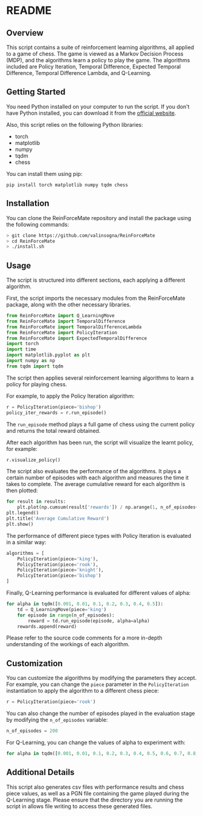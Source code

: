 # README

## Overview

This script contains a suite of reinforcement learning algorithms, all applied to a game of chess. The game is viewed as a Markov Decision Process (MDP), and the algorithms learn a policy to play the game. The algorithms included are Policy Iteration, Temporal Difference, Expected Temporal Difference, Temporal Difference Lambda, and Q-Learning.

## Getting Started

You need Python installed on your computer to run the script. If you don't have Python installed, you can download it from the [official website](https://www.python.org/downloads/).

Also, this script relies on the following Python libraries:
- torch
- matplotlib
- numpy
- tqdm
- chess

You can install them using pip:

```
pip install torch matplotlib numpy tqdm chess
```

## Installation
You can clone the ReinForceMate repository and install the package using the following commands:

```bash
> git clone https://github.com/valinsogna/ReinForceMate
> cd ReinForceMate
> ./install.sh
```

## Usage

The script is structured into different sections, each applying a different algorithm.

First, the script imports the necessary modules from the ReinForceMate package, along with the other necessary libraries.

```python
from ReinForceMate import Q_LearningMove
from ReinForceMate import TemporalDifference
from ReinForceMate import TemporalDifferenceLambda
from ReinForceMate import PolicyIteration
from ReinForceMate import ExpectedTemporalDifference
import torch
import time
import matplotlib.pyplot as plt
import numpy as np
from tqdm import tqdm
```

The script then applies several reinforcement learning algorithms to learn a policy for playing chess.

For example, to apply the Policy Iteration algorithm:

```python
r = PolicyIteration(piece='bishop')
policy_iter_rewards = r.run_episode()
```

The `run_episode` method plays a full game of chess using the current policy and returns the total reward obtained.

After each algorithm has been run, the script will visualize the learnt policy, for example:

```python
r.visualize_policy()
```

The script also evaluates the performance of the algorithms. It plays a certain number of episodes with each algorithm and measures the time it takes to complete. The average cumulative reward for each algorithm is then plotted:

```python
for result in results:
    plt.plot(np.cumsum(result['rewards']) / np.arange(1, n_of_episodes+1), label=result['name'])
plt.legend()
plt.title('Average Cumulative Reward')
plt.show()
```

The performance of different piece types with Policy Iteration is evaluated in a similar way:

```python
algorithms = [
    PolicyIteration(piece='king'),
    PolicyIteration(piece='rook'),
    PolicyIteration(piece='knight'),
    PolicyIteration(piece='bishop')
]
```

Finally, Q-Learning performance is evaluated for different values of alpha:

```python
for alpha in tqdm([0.001, 0.01, 0.1, 0.2, 0.3, 0.4, 0.5]):
    td = Q_LearningMove(piece='king')
    for episode in range(n_of_episodes):
        reward = td.run_episode(episode, alpha=alpha)
    rewards.append(reward)
```

Please refer to the source code comments for a more in-depth understanding of the workings of each algorithm.

## Customization

You can customize the algorithms by modifying the parameters they accept. For example, you can change the `piece` parameter in the `PolicyIteration` instantiation to apply the algorithm to a different chess piece:

```python
r = PolicyIteration(piece='rook')
```

You can also change the number of episodes played in the evaluation stage by modifying the `n_of_episodes` variable:

```python
n_of_episodes = 200
```

For Q-Learning, you can change the values of alpha to experiment with:

```python
for alpha in tqdm([0.001, 0.01, 0.1, 0.2, 0.3, 0.4, 0.5, 0.6, 0.7, 0.8, 0.9]):
```

## Additional Details

This script also generates csv files with performance results and chess piece values, as well as a PGN file containing the game played during the Q-Learning stage. Please ensure that the directory you are running the script in allows file writing to access these generated files.
